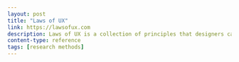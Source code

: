 ```yaml
---
layout: post
title: "Laws of UX"
link: https://lawsofux.com
description: Laws of UX is a collection of principles that designers can consider when building user interfaces.
content-type: reference
tags: [research methods]
---
```

